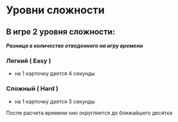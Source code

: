 # Уровни сложности

## В игре 2 уровня сложности:
***Разница в количестве отведенного на игру времени***
### Легкий ( Easy )
- на 1 карточку дается 4 секунды

### Сложный ( Hard )
- на 1 карточку дается 3 секунды

После расчета времени оно округляется до ближайшего десятка
